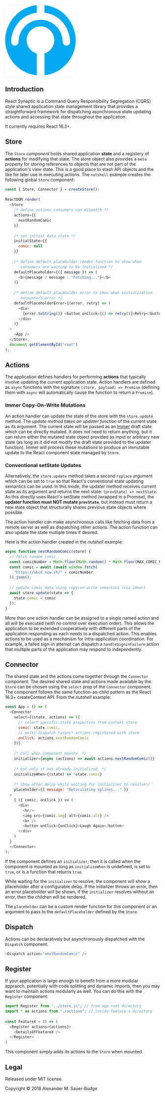 ![logo](./logo.png)


## Introduction

React Synaptic is a Command Query Responsibility Segregation (CQRS) style shared application state management library that provides a straightforward framework for dispatching asynchronous state updating actions and accessing that state throughout the application. 

It currently requires React 16.3+.


## Store
The `Store` *component* holds shared application **state** and a registery of **actions** for modifying that state. The store object also provides a `meta` property for storing references to objects that are not part of the application's view state. This is a good place to stash API objects and the like for later use in executing actions. The `nutshell` example creates the following global `Store` component:

```javascript
const { Store, Connector } = createStore();

ReactDOM.render(
  <Store
    /* define actions consumers can dispatch */
    actions={{
      nextRandomComic
    }}

    /* set initial data state */
    initialState={{
      comic: null
    }}

    /* define default placeholder render function to show when
       consumers are waiting to be initialized */
    defaultPlaceholder={({ message }) => (
      <b>{message ? message : "Fetching..."}</b>
    )}

    /* define default placeholder error to show when initialization
       encounters error */
    defaultPlaceholderError={(error, retry) => (
      <div>
        {error.toString()} <button onClick={() => retry()}>Retry</button>
      </div>
    )}
  >
    <App />
  </Store>,
  document.getElementById("root")
);
```


## Actions
The application defines handlers for performing **actions** that typically involve updating the current application state. Action handlers are defined as `async` functions with the signature `(store, payload) => Promise` (defining them with `async` will automatically cause the function to return a `Promise`).

### Immer Copy-On-Write Mutations
An action handler can update the state of the store with the `store.update` method. The *update method takes an updater function* of the current state as its argument. The current state will be passed as an [Immer](https://github.com/mweststrate/immer) draft state which can be directly mutated. It does not need to return anything, but it can return either the mutated state object provided as input or arbitrary new state (as long as it did not modify the draft state provided to the updater function). Immer will process these mutations to produce an immutable update to the React component state managed by `Store`.

### Conventional setState Updates
Alternatively, the `store.update` method takes a second `replace` argument which can be set to `true` so that React's conventional state updating semantics can be used. In this mode, the updater method receives current state as its argument and returns the next state: `(prevState) => nextState`. As this directly uses React's setState method (wrapped in a Promise), the **updater function must NOT mutate `prevState`**, but instead must return a new state object that structurally shares previous state objects where possible.

The action handler can make asynchronous calls like fetching data from a remote server as well as dispatching other actions. The action function can also update the state mutliple times if desired.

Here is the action handler created in the *nutshell* example:

```javascript
async function nextRandomComic(store) {
  // fetch random comic
  const comicNumber = Math.floor(Math.random() * Math.floor(MAX_COMIC_NUMBER));
  const comic = await (await window.fetch(
    "https://xkcd.now.sh/" + comicNumber
  )).json();

  // update comic data using copy-on-write semantics (via immer)
  await store.update(state => {
    state.comic = comic
  });
}
```

More than one action handler can be assigned to a single named action and all will be executed (with no control over execution order). This allows the application to be extended cooperatively with different parts of the application responding as each needs to a dispatched action. This enables actions to be used as a mechanism for intra-application coordination. For example, a failed sign-in attempt can dispatch a `handleSigninFailure` action that multiple parts of the application may respond to independently.


## Connector

The shared state and the actions come together through the `Connector` component. The desired shared state and actions made available by the `Store` can be chosen using the `select` prop of the `Connector` component. The component follows the same function-as-child pattern as the React 16.3+ createContext API. From the *nutshell* example:


```javascript
const App = () => (
  <Connector
    select={(state, actions) => ({
      // select specific state properties from context store
      comic: state.comic,
      // multi-dispatch *async* actions registered with store
      onClick: actions.nextRandomComic
    })}

    /* call when component mounts  */ 
    initializer={async (actions) => await actions.nextRandomComic()}

    /* but only if not already initialized  */ 
    initializeWhen={(state) => !state.comic}

    /* show after delay while waiting for initializer to resolve*/
    placeholder={{ message: "Reticulating splines..." }}
  >
    { ({ comic, onClick }) => (
      <div>
        <hr/>
        <img src={comic.img} alt={comic.alt} />
        <br />
        <button onClick={onClick}>Laugh Again</button>
      </div>
    )
  }
  </Connector>
);
```

If the component defines an `initializer`, then it is called when the component is mounted as
long as `initializeWhen` is undefined, is set to `true`, or is a function that returns `true`.

While waiting for the `initializer` to resolve, the component will show a placeholder after a configurable delay. If the initializer throws an error, then an error placeholder will be shown, If the `initializer` resolves without an error, then the children will be rendered.

The `placeholder` can be a custom render function for this component or an argument to pass to
the `defaultPlaceholder` defined by the `Store`.


## Dispatch

Actions can be declaratively but asynchronously dispatched with the `Dispatch` component:

```javascript
<Dispatch action="nextRandomComic" />
```


## Register

If your application is large enough to benefit from a more modular appraoch, potentially with code splitting and dynamic imports, then you may want to maintain actions modularly as well. You can do this with the `Register` component:

```javascript
import Register from "../store.js"; // from app root directory
import * as actions from "./actions"; // inside feature-x directory  

const FeatureX = () => (
  <Register actions={actions}>
    <DetailsOfFeatureX />
  </Register>
)
```

This component simply adds its actions to the `Store` when mounted.


## Legal

Released under MIT license.

Copyright &copy; 2018 Alexander M. Sauer-Budge
